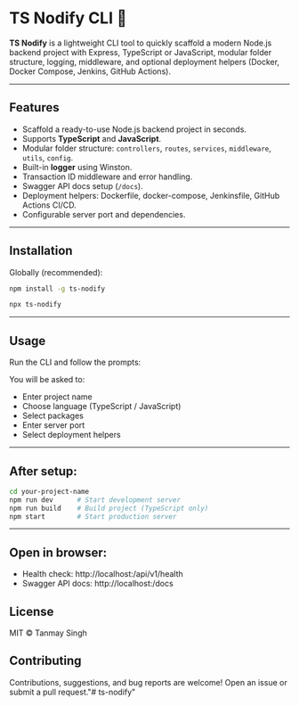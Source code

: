 # TS Nodify CLI 🚀

**TS Nodify** is a lightweight CLI tool to quickly scaffold a modern Node.js backend project with Express, TypeScript or JavaScript, modular folder structure, logging, middleware, and optional deployment helpers (Docker, Docker Compose, Jenkins, GitHub Actions).

---

## Features

- Scaffold a ready-to-use Node.js backend project in seconds.
- Supports **TypeScript** and **JavaScript**.
- Modular folder structure: `controllers`, `routes`, `services`, `middleware`, `utils`, `config`.
- Built-in **logger** using Winston.
- Transaction ID middleware and error handling.
- Swagger API docs setup (`/docs`).
- Deployment helpers: Dockerfile, docker-compose, Jenkinsfile, GitHub Actions CI/CD.
- Configurable server port and dependencies.

---

## Installation

Globally (recommended):

```bash
npm install -g ts-nodify
```

```bash
npx ts-nodify
```

---

## Usage
Run the CLI and follow the prompts:

You will be asked to:

- Enter project name
- Choose language (TypeScript / JavaScript)
- Select packages
- Enter server port
- Select deployment helpers

---

## After setup:

```bash
cd your-project-name
npm run dev      # Start development server
npm run build    # Build project (TypeScript only)
npm start        # Start production server
```

---

## Open in browser:
- Health check: http://localhost:<port>/api/v1/health
- Swagger API docs: http://localhost:<port>/docs

## License
MIT © Tanmay Singh

## Contributing

Contributions, suggestions, and bug reports are welcome! Open an issue or submit a pull request."# ts-nodify" 
